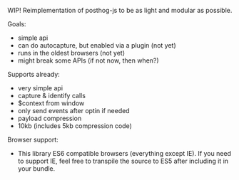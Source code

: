 WIP! Reimplementation of posthog-js to be as light and modular as possible.

Goals:
- simple api
- can do autocapture, but enabled via a plugin (not yet)
- runs in the oldest browsers (not yet)
- might break some APIs (if not now, then when?)

Supports already:
- very simple api
- capture & identify calls
- $context from window
- only send events after optin if needed
- payload compression
- 10kb (includes 5kb compression code)

Browser support:
- This library ES6 compatible browsers (everything except IE). If you need to support IE, 
  feel free to transpile the source to ES5 after including it in your bundle. 

